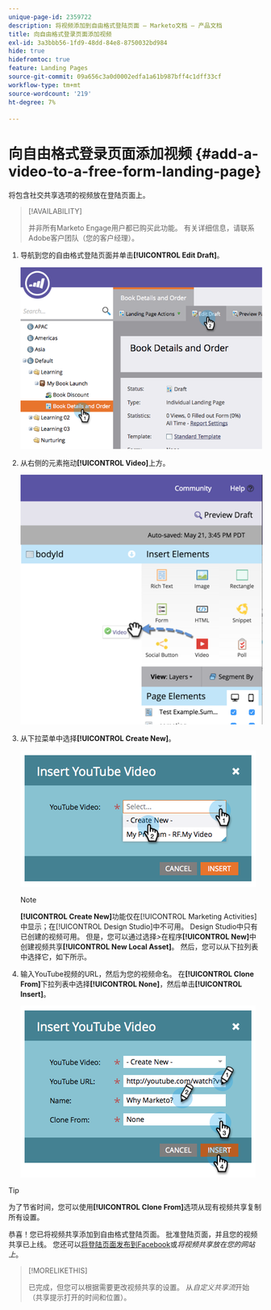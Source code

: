 ```yaml
---
unique-page-id: 2359722
description: 将视频添加到自由格式登陆页面 — Marketo文档 — 产品文档
title: 向自由格式登录页面添加视频
exl-id: 3a3bbb56-1fd9-48dd-84e8-8750032bd984
hide: true
hidefromtoc: true
feature: Landing Pages
source-git-commit: 09a656c3a0d0002edfa1a61b987bff4c1dff33cf
workflow-type: tm+mt
source-wordcount: '219'
ht-degree: 7%

---
```


# 向自由格式登录页面添加视频 {#add-a-video-to-a-free-form-landing-page}

将包含社交共享选项的视频放在登陆页面上。

>[!AVAILABILITY]
>
>并非所有Marketo Engage用户都已购买此功能。 有关详细信息，请联系Adobe客户团队（您的客户经理）。

1. 导航到您的自由格式登陆页面并单击&#x200B;**[!UICONTROL Edit Draft]**。

   ![](assets/image2014-9-17-11-3a28-3a51.png)

1. 从右侧的元素拖动&#x200B;**[!UICONTROL Video]**&#x200B;上方。

   ![](assets/image2015-5-21-15-3a46-3a34.png)

1. 从下拉菜单中选择&#x200B;**[!UICONTROL Create New]**。

   ![](assets/image2014-9-17-11-3a29-3a8.png)

   >[!NOTE]
   >
   >**[!UICONTROL Create New]**&#x200B;功能仅在[!UICONTROL Marketing Activities]中显示；在[!UICONTROL Design Studio]中不可用。 Design Studio中只有已创建的视频可用。 但是，您可以通过选择&#x200B;_>_&#x200B;在程序&#x200B;**[!UICONTROL New]**&#x200B;中创建视频共享&#x200B;**[!UICONTROL New Local Asset]**。 然后，您可以从下拉列表中选择它，如下所示。

1. 输入YouTube视频的URL，然后为您的视频命名。 在&#x200B;**[!UICONTROL Clone From]**&#x200B;下拉列表中选择&#x200B;**[!UICONTROL None]**，然后单击&#x200B;**[!UICONTROL Insert]**。

   ![](assets/image2014-9-17-11-3a29-3a15.png)

>[!TIP]
>
>为了节省时间，您可以使用&#x200B;**[!UICONTROL Clone From]**&#x200B;选项从现有视频共享复制所有设置。

恭喜！您已将视频共享添加到自由格式登陆页面。 批准登陆页面，并且您的视频共享已上线。 您还可以[将登陆页面发布到Facebook](/help/marketo/product-docs/demand-generation/facebook/publish-landing-pages-to-facebook.md)或&#x200B;_将视频共享放在您的网站上_。

>[!MORELIKETHIS]
>
>已完成，但您可以根据需要更改视频共享的设置。 从&#x200B;_自定义共享流_&#x200B;开始（共享提示打开的时间和位置）。
